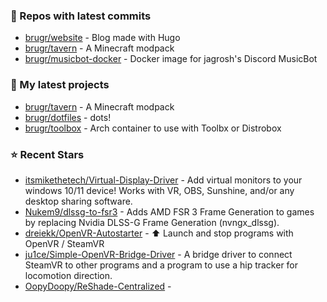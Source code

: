 ### 👷 Repos with latest commits

- [brugr/website](https://github.com/brugr/website) - Blog made with Hugo
- [brugr/tavern](https://github.com/brugr/tavern) - A Minecraft modpack
- [brugr/musicbot-docker](https://github.com/brugr/musicbot-docker) - Docker image for jagrosh&#39;s Discord MusicBot
### 🌱 My latest projects

- [brugr/tavern](https://github.com/brugr/tavern) - A Minecraft modpack
- [brugr/dotfiles](https://github.com/brugr/dotfiles) - dots!
- [brugr/toolbox](https://github.com/brugr/toolbox) - Arch container to use with Toolbx or Distrobox
### ⭐ Recent Stars

- [itsmikethetech/Virtual-Display-Driver](https://github.com/itsmikethetech/Virtual-Display-Driver) - Add virtual monitors to your windows 10/11 device! Works with VR, OBS, Sunshine, and/or any desktop sharing software.
- [Nukem9/dlssg-to-fsr3](https://github.com/Nukem9/dlssg-to-fsr3) - Adds AMD FSR 3 Frame Generation to games by replacing Nvidia DLSS-G Frame Generation (nvngx_dlssg).
- [dreiekk/OpenVR-Autostarter](https://github.com/dreiekk/OpenVR-Autostarter) - ⬆️ Launch and stop programs with OpenVR / SteamVR
- [ju1ce/Simple-OpenVR-Bridge-Driver](https://github.com/ju1ce/Simple-OpenVR-Bridge-Driver) - A bridge driver to connect SteamVR to other programs and a program to use a hip tracker for locomotion direction.
- [OopyDoopy/ReShade-Centralized](https://github.com/OopyDoopy/ReShade-Centralized) - 
